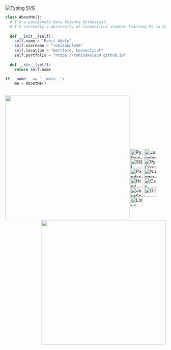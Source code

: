 [![Typing SVG](https://readme-typing-svg.herokuapp.com?color=0084E7&size=23&lines=Hi+there+👋)](https://git.io/typing-svg)

```python
class AboutMe():
  # I'm a passionate Data Science Enthusiast.
  # I’m currently a University of Connecticut student learning MS in Business Analytics and Project Management
    
  def __init__(self):
    self.name = "Rohit Akole"
    self.username = "rohitakole50"
    self.location = "Hartford, Connecticut"
    self.portfolio = "https://rohitakole50.github.io"
  
  def __str__(self):
    return self.name

if __name__ == '__main__':
    me = AboutMe()
```

##

<p align=center>
  <div align=center>
    <picture>
      <source srcset="https://github-readme-stats.vercel.app/api?username=rohitakole50&show_icons=true&theme=dracula" media="(prefers-color-scheme: dark)" />
      <source srcset="https://github-readme-stats.vercel.app/api?username=rohitakole50&show_icons=true" media="(prefers-color-scheme: light), (prefers-color-scheme: no-preference)" />
      <img align="left" width=390 src="https://github-readme-stats.vercel.app/api?username=rohitakole50&show_icons=true" />
    </picture>
    <picture>
      <source srcset="https://github-readme-streak-stats.herokuapp.com?user=rohitakole50&theme=dracula" media="(prefers-color-scheme: dark)" />
      <source srcset="https://github-readme-streak-stats.herokuapp.com?user=rohitakole50" media="(prefers-color-scheme: light), (prefers-color-scheme: no-preference)" />
      <img align="right" width=390 src="https://github-readme-streak-stats.herokuapp.com?user=rohitakole50" />
    </picture>
  </div>
  <br><br><br><br><br><br><br><br>
<!--   <div align=center>
    <picture>
      <source srcset="https://github-readme-stats.vercel.app/api/top-langs?username=rohitakole50&theme=dracula&langs_count=8&layout=compact" media="(prefers-color-scheme: dark)" />
      <source srcset="https://github-readme-stats.vercel.app/api/top-langs?username=rohitakole50&langs_count=8&layout=compact" media="(prefers-color-scheme: light), (prefers-color-scheme: no-preference)" />
      <img width=325 align="center" src="https://github-readme-stats.vercel.app/api/top-langs?username=rohitakole50&langs_count=8&layout=compact" />
    </picture>
  </div>
  <br> -->
<!--   <div align=center>
    <a href="https://github.com/rohitakole50">
      <img src="https://visitcount.itsvg.in/api?id=rohitakole50&label=Profile%20Views&color=0&icon=6&pretty=true" />
    </a>
  </div> -->
</p>

<div style="display: inline_block"><br>
  <img align="center" alt="Python" height="30" width="40" src="https://cdn.jsdelivr.net/gh/devicons/devicon/icons/python/python-original.svg">
  <img align="center" alt="Jupyter" height="30" width="40" src="https://cdn.jsdelivr.net/gh/devicons/devicon@latest/icons/jupyter/jupyter-original-wordmark.svg">
  
  <img align="center" alt="SQL" height="30" width="40" src="https://cdn.jsdelivr.net/gh/devicons/devicon@latest/icons/azuresqldatabase/azuresqldatabase-original.svg">
  <img align="center" alt="PyCharm" height="30" width="40" src="https://cdn.jsdelivr.net/gh/devicons/devicon@latest/icons/pycharm/pycharm-original.svg">
  <img align="center" alt="Pandas" height="30" width="40" src="https://cdn.jsdelivr.net/gh/devicons/devicon@latest/icons/pandas/pandas-original-wordmark.svg">
  <img align="center" alt="Numpy" height="30" width="40" src="https://cdn.jsdelivr.net/gh/devicons/devicon@latest/icons/numpy/numpy-original.svg">
  
  <img align="center" alt="Html" height="30" width="40" src="https://cdn.jsdelivr.net/gh/devicons/devicon/icons/html5/html5-original.svg">
  <img align="center" alt="Css" height="30" width="40" src="https://cdn.jsdelivr.net/gh/devicons/devicon/icons/css3/css3-original.svg">
  <img align="center" alt="JavaScript" height="30" width="40" src="https://cdn.jsdelivr.net/gh/devicons/devicon/icons/javascript/javascript-original.svg">  
  <img align="center" alt="Git" height="30" width="40" src="https://cdn.jsdelivr.net/gh/devicons/devicon/icons/git/git-original.svg">
  <img align="center" alt="Linux" height="30" width="40" src="https://cdn.jsdelivr.net/gh/devicons/devicon/icons/linux/linux-original.svg">
</div>
